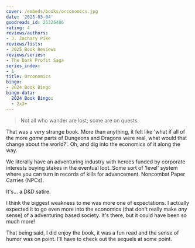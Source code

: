 ```yaml
---
cover: /embeds/books/orconomics.jpg
date: '2025-03-04'
goodreads_id: 25326486
rating: 4
reviews/authors:
- J. Zachary Pike
reviews/lists:
- 2025 Book Reviews
reviews/series:
- The Dark Profit Saga
series_index:
- 1
title: Orconomics
bingo:
- 2024 Book Bingo
bingo-data:
  2024 Book Bingo:
  - 2x3+
---
```

> Not all who wander are lost; some are on quests.

That was a very strange book. More than anything, it felt like 'what if all of the more *game* parts of Dungeons and Dragons were real, what would that change about the world?'. Oh, and dig into the economics of it along the way. 

We literally have an adventuring industry with heroes funded by corporate interests buying stakes in the eventual loot. Some sort of 'level' system where you can turn in records of kills for advancement. Noncombat Paper Carries (NPCs). 

It's... a D&D satire. 

I think the biggest weakness to me was more one of expectations. I actually expected it to go even more into the economics (that don't really make *any* sense) of a adventuring based society. It's there, but it could have been so much more!

That being said, I did enjoy the book, it was a fun read and the sense of humor was on point. I'll have to check out the sequels at some point. 

<!--more-->
